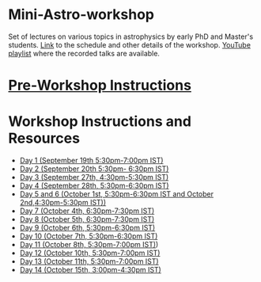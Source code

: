# Mini-Astro-workshop
Set of lectures on various topics in astrophysics by early PhD and Master's students. [Link](https://sites.google.com/view/surendrapadamata/mini-astro-workshop) to the schedule and other details of the workshop. [YouTube playlist](https://www.youtube.com/playlist?list=PLJT6Gs_Eq5g3umr11xofnWUlbSXubie5C) where the recorded talks are available.

# [Pre-Workshop Instructions](https://github.com/ssp5361/Mini-Astro-workshop/blob/master/Pre-Workshop.md)

# Workshop Instructions and Resources

* [Day 1 (September 19th 5:30pm-7:00pm IST)](https://github.com/ssp5361/Mini-Astro-workshop/tree/master/Day-1)
* [Day 2 (September 20th 5:30pm- 6:30pm IST)](https://github.com/ssp5361/Mini-Astro-workshop/tree/master/Day-2)
* [Day 3 (September 27th, 4:30pm-5:30pm IST)](https://github.com/ssp5361/Mini-Astro-workshop/tree/master/Day-3)
* [Day 4 (September 28th, 5:30pm-6:30pm IST)](https://github.com/ssp5361/Mini-Astro-workshop/tree/master/Day-4)
* [Day 5 and 6 (October 1st, 5:30pm-6:30pm IST and October 2nd,4:30pm-5:30pm IST))](https://github.com/ssp5361/Mini-Astro-workshop/tree/master/Day-5and6)
* [Day 7 (October 4th, 6:30pm-7:30pm IST)](https://github.com/ssp5361/Mini-Astro-workshop/tree/master/Day-7)
* [Day 8 (October 5th, 6:30pm-7:30pm IST)](https://github.com/ssp5361/Mini-Astro-workshop/tree/master/Day-8)
* [Day 9 (October 6th, 5:30pm-6:30pm IST)](https://github.com/ssp5361/Mini-Astro-workshop/tree/master/Day-9)
* [Day 10 (October 7th, 5:30pm-6:30pm IST)](https://github.com/ssp5361/Mini-Astro-workshop/tree/master/Day-10)
* [Day 11 (October 8th, 5:30pm-7:00pm IST)](https://github.com/ssp5361/Mini-Astro-workshop/tree/master/Day-11))
* [Day 12 (October 10th, 5:30pm-7:00pm IST)](https://github.com/ssp5361/Mini-Astro-workshop/tree/master/Day-12)
* [Day 13 (October 11th, 5:30pm-7:00pm IST)](https://github.com/ssp5361/Mini-Astro-workshop/tree/master/Day-13)
* [Day 14 (October 15th, 3:00pm-4:30pm IST)](https://github.com/ssp5361/Mini-Astro-workshop/tree/master/Day-14)



  
  
